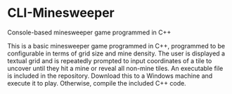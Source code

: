 # CLI-Minesweeper
Console-based minesweeper game programmed in C++

This is a basic minesweeper game programmed in C++, programmed to be configurable in terms of grid size and mine density. The user is displayed a textual grid and is repeatedly prompted to input coordinates of a tile to uncover until they hit a mine or reveal all non-mine tiles. An executable file is included in the repository. Download this to a Windows machine and execute it to play. Otherwise, compile the included C++ code. 
